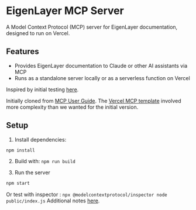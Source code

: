# EigenLayer MCP Server

A Model Context Protocol (MCP) server for EigenLayer documentation, designed to run on Vercel.

## Features

- Provides EigenLayer documentation to Claude or other AI assistants via MCP
- Runs as a standalone server locally or as a serverless function on Vercel

Inspired by initial testing [here](https://x.com/dabit3/status/1902502245855383724).

Initially cloned from [MCP User Guide](https://modelcontextprotocol.io/quickstart/server#node). The [Vercel MCP template](https://vercel.com/templates/other/model-context-protocol-mcp-with-vercel-functions) involved more complexity than we wanted for the initial version.

## Setup

1. Install dependencies:
```bash
npm install
```

2. Build with: `npm run build`

3.  Run the server
```bash
npm start
```

Or test with inspector : `npx @modelcontextprotocol/inspector node public/index.js`
Additional notes [here](https://github.com/modelcontextprotocol/inspector).